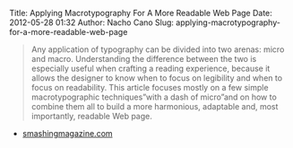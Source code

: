 Title: Applying Macrotypography For A More Readable Web Page
Date: 2012-05-28 01:32
Author: Nacho Cano
Slug: applying-macrotypography-for-a-more-readable-web-page

> Any application of typography can be divided into two arenas: micro
> and macro. Understanding the difference between the two is especially
> useful when crafting a reading experience, because it allows the
> designer to know when to focus on legibility and when to focus on
> readability.
>  This article focuses mostly on a few simple macrotypographic
> techniques”with a dash of micro”and on how to combine them all to
> build a more harmonious, adaptable and, most importantly, readable Web
> page.

- [smashingmagazine.com][]

  [smashingmagazine.com]: http://www.smashingmagazine.com/2012/05/02/applying-macrotypography-for-readable-web-page/
    "Applying Macrotypography For A More Readable Web Page"
